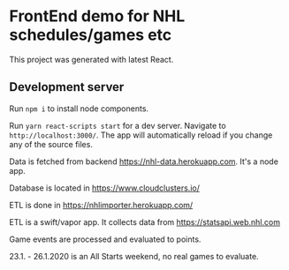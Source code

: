 # FrontEnd demo for NHL schedules/games etc

This project was generated with latest React.

## Development server

Run `npm i` to install node components.

Run `yarn react-scripts start` for a dev server. Navigate to `http://localhost:3000/`. The app will automatically reload if you change any of the source files.

Data is fetched from backend https://nhl-data.herokuapp.com.
It's a node app.

Database is located in https://www.cloudclusters.io/

ETL is done in https://nhlimporter.herokuapp.com/

ETL is a swift/vapor app.
It collects data from https://statsapi.web.nhl.com

Game events are processed and evaluated to points.

23.1. - 26.1.2020 is an All Starts weekend, no real games to evaluate.
